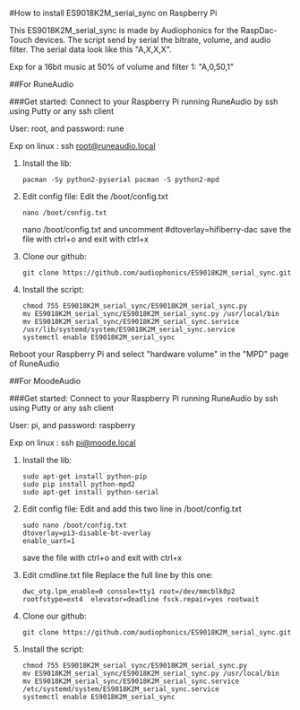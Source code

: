 
#How to install ES9018K2M_serial_sync on Raspberry Pi

This ES9018K2M_serial_sync is made by Audiophonics for the RaspDac-Touch devices.
The script send by serial the bitrate, volume, and audio filter.
The serial data look like this "A,X,X,X". 

Exp for a 16bit music at 50% of volume and filter 1: "A,0,50,1"

##For RuneAudio

###Get started:
Connect to your Raspberry Pi running RuneAudio by ssh using Putty or any ssh client

User: root, and password: rune

Exp on linux : ssh root@runeaudio.local

1. Install the lib:
	```
	pacman -Sy python2-pyserial pacman -S python2-mpd
	```

2. Edit config file:
	Edit the /boot/config.txt
	```
	nano /boot/config.txt
	```
	nano /boot/config.txt and uncomment #dtoverlay=hifiberry-dac
	save the file with ctrl+o and exit with ctrl+x

3. Clone our github:
	```
	git clone https://github.com/audiophonics/ES9018K2M_serial_sync.git
	```

4. Install the script:
	```
	chmod 755 ES9018K2M_serial_sync/ES9018K2M_serial_sync.py
	mv ES9018K2M_serial_sync/ES9018K2M_serial_sync.py /usr/local/bin
	mv ES9018K2M_serial_sync/ES9018K2M_serial_sync.service /usr/lib/systemd/system/ES9018K2M_serial_sync.service
	systemctl enable ES9018K2M_serial_sync
	```

Reboot your Raspberry Pi and select "hardware volume" in the "MPD" page of RuneAudio

##For MoodeAudio

###Get started:
Connect to your Raspberry Pi running RuneAudio by ssh using Putty or any ssh client

User: pi, and password: raspberry

Exp on linux : ssh pi@moode.local

1. Install the lib:
	```
	sudo apt-get install python-pip
	sudo pip install python-mpd2
	sudo apt-get install python-serial
	```

2. Edit config file:
	Edit and add this two line in /boot/config.txt
	```
	sudo nano /boot/config.txt	
	dtoverlay=pi3-disable-bt-overlay
	enable_uart=1
	```
	save the file with ctrl+o and exit with ctrl+x

3. Edit cmdline.txt file
	Replace the full line by this one:
	```
	dwc_otg.lpm_enable=0 console=tty1 root=/dev/mmcblk0p2 rootfstype=ext4  elevator=deadline fsck.repair=yes rootwait
	```

4. Clone our github:
	```
	git clone https://github.com/audiophonics/ES9018K2M_serial_sync.git
	```

4. Install the script:
	```
	chmod 755 ES9018K2M_serial_sync/ES9018K2M_serial_sync.py
	mv ES9018K2M_serial_sync/ES9018K2M_serial_sync.py /usr/local/bin
	mv ES9018K2M_serial_sync/ES9018K2M_serial_sync.service /etc/systemd/system/ES9018K2M_serial_sync.service
	systemctl enable ES9018K2M_serial_sync
	```
